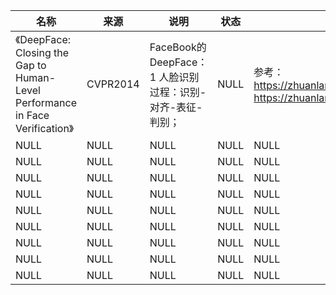 |名称  |  来源   | 说明  |状态   | 备注  |
|  ----  | ----  |----  | ----  |----  |
 | 《DeepFace: Closing the Gap to Human-Level Performance in Face Verification》| CVPR2014|FaceBook的DeepFace：<br/>1 人脸识别过程：识别-对齐-表征-判别；|NULL |参考：<br/> https://zhuanlan.zhihu.com/p/29823465 <br/>https://zhuanlan.zhihu.com/p/56414557| 
| NULL  | NULL |NULL |NULL |NULL |
| NULL  | NULL |NULL |NULL |NULL |
| NULL  | NULL |NULL |NULL |NULL |
| NULL  | NULL |NULL |NULL |NULL |
| NULL  | NULL |NULL |NULL |NULL |
| NULL  | NULL |NULL |NULL |NULL |
| NULL  | NULL |NULL |NULL |NULL |
| NULL  | NULL |NULL |NULL |NULL |
| NULL  | NULL |NULL |NULL |NULL |
